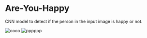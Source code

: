 # Are-You-Happy
CNN model to detect if the person in the input image is happy or not.


![oooo](https://user-images.githubusercontent.com/38986305/46318240-71192c00-c5f3-11e8-9f60-d2cd829fe356.JPG)
![pppppp](https://user-images.githubusercontent.com/38986305/46318242-71192c00-c5f3-11e8-8708-161a4a11f95d.JPG)
